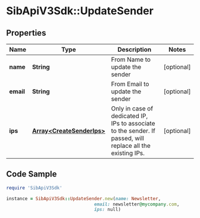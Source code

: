 # SibApiV3Sdk::UpdateSender

## Properties

Name | Type | Description | Notes
------------ | ------------- | ------------- | -------------
**name** | **String** | From Name to update the sender | [optional] 
**email** | **String** | From Email to update the sender | [optional] 
**ips** | [**Array&lt;CreateSenderIps&gt;**](CreateSenderIps.md) | Only in case of dedicated IP, IPs to associate to the sender. If passed, will replace all the existing IPs. | [optional] 

## Code Sample

```ruby
require 'SibApiV3Sdk'

instance = SibApiV3Sdk::UpdateSender.new(name: Newsletter,
                                 email: newsletter@mycompany.com,
                                 ips: null)
```



